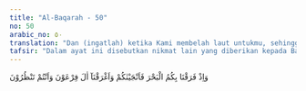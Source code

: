 ```yaml
---
title: "Al-Baqarah - 50"
no: 50
arabic_no: ٥٠
translation: "Dan (ingatlah) ketika Kami membelah laut untukmu, sehingga kamu dapat Kami selamatkan dan Kami tenggelamkan (Fir‘aun dan) pengikut-pengikut Fir‘aun, sedang kamu menyaksikan."
tafsir: "Dalam ayat ini disebutkan nikmat lain yang diberikan kepada Bani Israil, yaitu Allah telah menyelamatkan mereka ketika meninggalkan Mesir di bawah pimpinan Nabi Musa a.s. dari kejaran Fir'aun bersama tentaranya.\n\nSetelah Allah mengangkat Musa menjadi Rasul, Dia memerintahkan agar menyeru Fir'aun dan kaumnya untuk beriman kepada-Nya, menuntut Fir'aun agar membebaskan Bani Israil yang berada di negeri itu, dan menghentikan kekejaman yang dilakukan terhadap mereka. Sebagai jawabannya, Fir'aun memperhebat siksaan dan kekejamannya terhadap Bani Israil dan memerintahkan rakyatnya untuk meningkatkan kerja paksa yang ditimpakan kepada mereka.\n\nKemudian Allah memberikan berbagai mukjizat kepada Musa a.s. dan saudaranya, Nabi Harun, antara lain tongkat Nabi Musa yang dapat berubah menjadi ular dan dapat menelan ular-ular yang dijelmakan oleh para pesihir yang dikerahkan Fir'aun untuk melawan mukjizat Nabi Musa a.s.\n\nMelihat kenyataan itu, para pesihir itu pun mengakui kekalahan mereka, lalu menyatakan beriman kepada Tuhan. Akhirnya Fir'aun mengusir dan mengejar-ngejar mereka. Maka berangkatlah mereka meninggalkan negeri itu di bawah pimpinan Nabi Musa a.s., sedangkan Fir'aun dan bala tentaranya mengejar mereka.\n\nKetika mereka sampai di tepi Laut Merah yang membatasi kota Suez dengan Semenanjung Sinai, Allah memerintahkan Nabi Musa agar memukulkan tongkatnya ke laut. Lalu Musa a.s. melakukannya. Maka terbelahlah air laut dan terbentanglah dua belas jalur jalan raya yang akan dilalui Nabi Musa a.s. bersama pengikut-pengikutnya yang terdiri dari dua belas rombongan, sehingga selamatlah mereka sampai ke seberang.\n\nSementara itu Fir'aun bersama rombongannya terus mengejar mereka. Tetapi ketika mereka sampai di tengah-tengah laut itu, air laut kembali bertaut, sehingga mereka semuanya tenggelam ditelan air laut. Kejadian itu disaksikan oleh Bani Israil yang telah selamat sampai ke seberang.\n\nTerbelahnya laut merupakan salah satu dari berbagai mukjizat Nabi Musa a.s. untuk membuktikan kepada manusia bahwa Allah adalah Mahakuasa. Dialah yang menciptakan alam ini dan Dia pula yang menetapkan undang-undang alam yang berlaku sepanjang masa, dan Dia berkuasa pula mengubah atau membatalkan undang-undang alam tersebut apabila dikehendaki-Nya.\n\nHukum alam yang berlaku pada air ialah bahwa air sebagai salah satu benda cair tidak dapat terpisah tanpa adanya benda lain yang memisahkannya. Undang-undang inilah yang diubah dan dibatalkan-Nya ketika terbelahnya air laut itu. Air laut tersibak dan berdiri seperti dinding-dinding yang tegak lurus tanpa ada sesuatu yang menahannya, sehingga terbentanglah jalan di antara dinding-dinding tersebut.\n\nDemikian besarnya nikmat yang telah dilimpahkan Allah kepada Bani Israil. Mereka telah dibebaskan dari kekejaman Fir'aun dan rakyatnya. Kemudian mereka diselamatkan pula ketika menyeberang laut. Sesudah itu mereka menyaksikan dengan mata kepala sendiri tenggelamnya musuh-musuh mereka di tengah laut yang tentu saja menggembirakan hati mereka. Sepatutnyalah mereka mensyukuri nikmat-nikmat tersebut."
---
```

وَاِذْ فَرَقْنَا بِكُمُ الْبَحْرَ فَاَنْجَيْنٰكُمْ وَاَغْرَقْنَآ اٰلَ فِرْعَوْنَ وَاَنْتُمْ تَنْظُرُوْنَ 